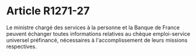 # Article R1271-27

Le ministre chargé des services à la personne et la Banque de France peuvent échanger toutes informations relatives au chèque emploi-service universel préfinancé, nécessaires à l'accomplissement de leurs missions respectives.